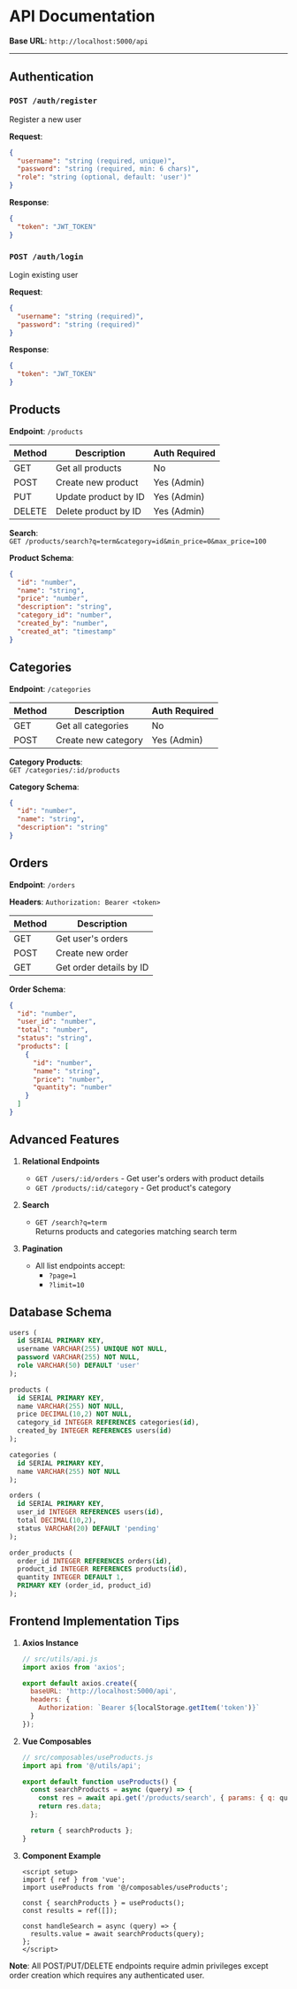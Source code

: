 # API Documentation

**Base URL**: `http://localhost:5000/api`

---

## Authentication

### `POST /auth/register`
Register a new user

**Request**:
```json
{
  "username": "string (required, unique)",
  "password": "string (required, min: 6 chars)",
  "role": "string (optional, default: 'user')"
}
```

**Response**:
```json
{
  "token": "JWT_TOKEN"
}
```

### `POST /auth/login`
Login existing user

**Request**:
```json
{
  "username": "string (required)",
  "password": "string (required)"
}
```

**Response**:
```json
{
  "token": "JWT_TOKEN"
}
```

## Products

**Endpoint**: `/products`

| Method | Description            | Auth Required |
|--------|------------------------|---------------|
| GET    | Get all products       | No            |
| POST   | Create new product     | Yes (Admin)   |
| PUT    | Update product by ID   | Yes (Admin)   |
| DELETE | Delete product by ID   | Yes (Admin)   |

**Search**:  
`GET /products/search?q=term&category=id&min_price=0&max_price=100`

**Product Schema**:
```json
{
  "id": "number",
  "name": "string",
  "price": "number",
  "description": "string",
  "category_id": "number",
  "created_by": "number",
  "created_at": "timestamp"
}
```

## Categories

**Endpoint**: `/categories`

| Method | Description           | Auth Required |
|--------|-----------------------|---------------|
| GET    | Get all categories    | No            |
| POST   | Create new category   | Yes (Admin)   |

**Category Products**:  
`GET /categories/:id/products`

**Category Schema**:
```json
{
  "id": "number",
  "name": "string",
  "description": "string"
}
```

## Orders

**Endpoint**: `/orders`

**Headers**: `Authorization: Bearer <token>`

| Method | Description          |
|--------|----------------------|
| GET    | Get user's orders    |
| POST   | Create new order     |
| GET    | Get order details by ID |

**Order Schema**:
```json
{
  "id": "number",
  "user_id": "number",
  "total": "number",
  "status": "string",
  "products": [
    {
      "id": "number",
      "name": "string",
      "price": "number",
      "quantity": "number"
    }
  ]
}
```

## Advanced Features

1. **Relational Endpoints**
   - `GET /users/:id/orders` - Get user's orders with product details
   - `GET /products/:id/category` - Get product's category

2. **Search**
   - `GET /search?q=term`  
     Returns products and categories matching search term

3. **Pagination**
   - All list endpoints accept:
     - `?page=1`
     - `?limit=10`

## Database Schema

```sql
users (
  id SERIAL PRIMARY KEY,
  username VARCHAR(255) UNIQUE NOT NULL,
  password VARCHAR(255) NOT NULL,
  role VARCHAR(50) DEFAULT 'user'
);

products (
  id SERIAL PRIMARY KEY,
  name VARCHAR(255) NOT NULL,
  price DECIMAL(10,2) NOT NULL,
  category_id INTEGER REFERENCES categories(id),
  created_by INTEGER REFERENCES users(id)
);

categories (
  id SERIAL PRIMARY KEY,
  name VARCHAR(255) NOT NULL
);

orders (
  id SERIAL PRIMARY KEY,
  user_id INTEGER REFERENCES users(id),
  total DECIMAL(10,2),
  status VARCHAR(20) DEFAULT 'pending'
);

order_products (
  order_id INTEGER REFERENCES orders(id),
  product_id INTEGER REFERENCES products(id),
  quantity INTEGER DEFAULT 1,
  PRIMARY KEY (order_id, product_id)
);
```

## Frontend Implementation Tips

1. **Axios Instance**
   ```javascript
   // src/utils/api.js
   import axios from 'axios';

   export default axios.create({
     baseURL: 'http://localhost:5000/api',
     headers: {
       Authorization: `Bearer ${localStorage.getItem('token')}`
     }
   });
   ```

2. **Vue Composables**
   ```javascript
   // src/composables/useProducts.js
   import api from '@/utils/api';

   export default function useProducts() {
     const searchProducts = async (query) => {
       const res = await api.get('/products/search', { params: { q: query } });
       return res.data;
     };

     return { searchProducts };
   }
   ```

3. **Component Example**
   ```vue
   <script setup>
   import { ref } from 'vue';
   import useProducts from '@/composables/useProducts';

   const { searchProducts } = useProducts();
   const results = ref([]);

   const handleSearch = async (query) => {
     results.value = await searchProducts(query);
   };
   </script>
   ```

**Note**: All POST/PUT/DELETE endpoints require admin privileges except order creation which requires any authenticated user.